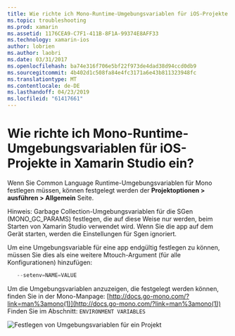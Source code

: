 ```yaml
---
title: Wie richte ich Mono-Runtime-Umgebungsvariablen für iOS-Projekte in Xamarin Studio ein?
ms.topic: troubleshooting
ms.prod: xamarin
ms.assetid: 1176CEA9-C7F1-411B-8F1A-99374E8AFF33
ms.technology: xamarin-ios
author: lobrien
ms.author: laobri
ms.date: 03/31/2017
ms.openlocfilehash: ba74e316f706e5bf22f973de4dad38d94ccd0db9
ms.sourcegitcommit: 4b402d1c508fa84e4fc3171a6e43b811323948fc
ms.translationtype: MT
ms.contentlocale: de-DE
ms.lasthandoff: 04/23/2019
ms.locfileid: "61417661"
---
```

# <a name="how-do-i-set-mono-runtime-environment-variables-for-ios-projects-in-xamarin-studio"></a>Wie richte ich Mono-Runtime-Umgebungsvariablen für iOS-Projekte in Xamarin Studio ein?

Wenn Sie Common Language Runtime-Umgebungsvariablen für Mono festlegen müssen, können festgelegt werden der **Projektoptionen > ausführen > Allgemein** Seite.

Hinweis: Garbage Collection-Umgebungsvariablen für die SGen (MONO\_GC\_PARAMS) festlegen, die auf diese Weise nur werden, beim Starten von Xamarin Studio verwendet wird. Wenn Sie die app auf dem Gerät starten, werden die Einstellungen für Sgen ignoriert. 

Um eine Umgebungsvariable für eine app endgültig festlegen zu können, müssen Sie dies als eine weitere Mtouch-Argument (für alle Konfigurationen) hinzufügen:

```csharp
   --setenv=NAME=VALUE
```

Um die Umgebungsvariablen anzuzeigen, die festgelegt werden können, finden Sie in der Mono-Manpage:  [http://docs.go-mono.com/?link=man%3amono(1)](http://docs.go-mono.com/?link=man%3amono(1)) Finden Sie im Abschnitt: `ENVIRONMENT VARIABLES`

![](xs-mono-runtime-images/environment-variables.jpg "Festlegen von Umgebungsvariablen für ein Projekt")
